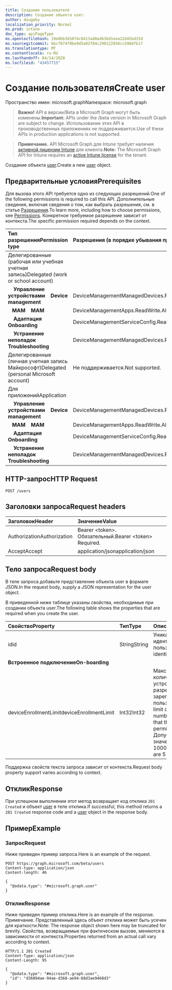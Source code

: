 ```yaml
---
title: Создание пользователя
description: Создание объекта user.
author: dougeby
localization_priority: Normal
ms.prod: intune
doc_type: apiPageType
ms.openlocfilehash: 19e8bb3d1074c8413ad0ad636d1eea22d45bd15d
ms.sourcegitcommit: bbcf074f0be9d5e02f84c290122850cc5968fb1f
ms.translationtype: MT
ms.contentlocale: ru-RU
ms.lasthandoff: 04/14/2020
ms.locfileid: "43457715"
---
```

# <a name="create-user"></a><span data-ttu-id="430cc-103">Создание пользователя</span><span class="sxs-lookup"><span data-stu-id="430cc-103">Create user</span></span>

<span data-ttu-id="430cc-104">Пространство имен: microsoft.graph</span><span class="sxs-lookup"><span data-stu-id="430cc-104">Namespace: microsoft.graph</span></span>

> <span data-ttu-id="430cc-105">**Важно!** API в версии/Beta в Microsoft Graph могут быть изменены.</span><span class="sxs-lookup"><span data-stu-id="430cc-105">**Important:** APIs under the /beta version in Microsoft Graph are subject to change.</span></span> <span data-ttu-id="430cc-106">Использование этих API в производственных приложениях не поддерживается.</span><span class="sxs-lookup"><span data-stu-id="430cc-106">Use of these APIs in production applications is not supported.</span></span>

> <span data-ttu-id="430cc-107">**Примечание.** API Microsoft Graph для Intune требует наличия [активной лицензии Intune](https://go.microsoft.com/fwlink/?linkid=839381) для клиента.</span><span class="sxs-lookup"><span data-stu-id="430cc-107">**Note:** The Microsoft Graph API for Intune requires an [active Intune license](https://go.microsoft.com/fwlink/?linkid=839381) for the tenant.</span></span>

<span data-ttu-id="430cc-108">Создание объекта [user](../resources/intune-shared-user.md).</span><span class="sxs-lookup"><span data-stu-id="430cc-108">Create a new [user](../resources/intune-shared-user.md) object.</span></span>

## <a name="prerequisites"></a><span data-ttu-id="430cc-109">Предварительные условия</span><span class="sxs-lookup"><span data-stu-id="430cc-109">Prerequisites</span></span>

<span data-ttu-id="430cc-110">Для вызова этого API требуется одно из следующих разрешений.</span><span class="sxs-lookup"><span data-stu-id="430cc-110">One of the following permissions is required to call this API.</span></span> <span data-ttu-id="430cc-111">Дополнительные сведения, включая сведения о том, как выбрать разрешения, см. в статье [Разрешения](/graph/permissions-reference).</span><span class="sxs-lookup"><span data-stu-id="430cc-111">To learn more, including how to choose permissions, see [Permissions](/graph/permissions-reference).</span></span>  <span data-ttu-id="430cc-112">Конкретное требуемое разрешение зависит от контекста.</span><span class="sxs-lookup"><span data-stu-id="430cc-112">The specific permission required depends on the context.</span></span>

|<span data-ttu-id="430cc-113">Тип разрешения</span><span class="sxs-lookup"><span data-stu-id="430cc-113">Permission type</span></span>|<span data-ttu-id="430cc-114">Разрешения (в порядке убывания привилегий)</span><span class="sxs-lookup"><span data-stu-id="430cc-114">Permissions (from most to least privileged)</span></span>|
|:---|:---|
|<span data-ttu-id="430cc-115">Делегированные (рабочая или учебная учетная запись)</span><span class="sxs-lookup"><span data-stu-id="430cc-115">Delegated (work or school account)</span></span>||
| <span data-ttu-id="430cc-116">&nbsp; &nbsp; **Управление устройствами**</span><span class="sxs-lookup"><span data-stu-id="430cc-116">&nbsp; &nbsp; **Device management**</span></span> | <span data-ttu-id="430cc-117">DeviceManagementManagedDevices.ReadWrite.All</span><span class="sxs-lookup"><span data-stu-id="430cc-117">DeviceManagementManagedDevices.ReadWrite.All</span></span>|
| <span data-ttu-id="430cc-118">&nbsp;&nbsp; **MAM**</span><span class="sxs-lookup"><span data-stu-id="430cc-118">&nbsp; &nbsp; **MAM**</span></span> | <span data-ttu-id="430cc-119">DeviceManagementApps.ReadWrite.All</span><span class="sxs-lookup"><span data-stu-id="430cc-119">DeviceManagementApps.ReadWrite.All</span></span>|
| <span data-ttu-id="430cc-120">&nbsp; &nbsp; **Адаптация**</span><span class="sxs-lookup"><span data-stu-id="430cc-120">&nbsp; &nbsp; **Onboarding**</span></span> | <span data-ttu-id="430cc-121">DeviceManagementServiceConfig.ReadWrite.All</span><span class="sxs-lookup"><span data-stu-id="430cc-121">DeviceManagementServiceConfig.ReadWrite.All</span></span>|
| <span data-ttu-id="430cc-122">&nbsp; &nbsp; **Устранение неполадок**</span><span class="sxs-lookup"><span data-stu-id="430cc-122">&nbsp; &nbsp; **Troubleshooting**</span></span> | <span data-ttu-id="430cc-123">DeviceManagementManagedDevices.ReadWrite.All</span><span class="sxs-lookup"><span data-stu-id="430cc-123">DeviceManagementManagedDevices.ReadWrite.All</span></span>|
|<span data-ttu-id="430cc-124">Делегированные (личная учетная запись Майкрософт)</span><span class="sxs-lookup"><span data-stu-id="430cc-124">Delegated (personal Microsoft account)</span></span>|<span data-ttu-id="430cc-125">Не поддерживается.</span><span class="sxs-lookup"><span data-stu-id="430cc-125">Not supported.</span></span>|
|<span data-ttu-id="430cc-126">Для приложений</span><span class="sxs-lookup"><span data-stu-id="430cc-126">Application</span></span>||
| <span data-ttu-id="430cc-127">&nbsp; &nbsp; **Управление устройствами**</span><span class="sxs-lookup"><span data-stu-id="430cc-127">&nbsp; &nbsp; **Device management**</span></span> | <span data-ttu-id="430cc-128">DeviceManagementManagedDevices.ReadWrite.All</span><span class="sxs-lookup"><span data-stu-id="430cc-128">DeviceManagementManagedDevices.ReadWrite.All</span></span>|
| <span data-ttu-id="430cc-129">&nbsp;&nbsp; **MAM**</span><span class="sxs-lookup"><span data-stu-id="430cc-129">&nbsp; &nbsp; **MAM**</span></span> | <span data-ttu-id="430cc-130">DeviceManagementApps.ReadWrite.All</span><span class="sxs-lookup"><span data-stu-id="430cc-130">DeviceManagementApps.ReadWrite.All</span></span>|
| <span data-ttu-id="430cc-131">&nbsp; &nbsp; **Адаптация**</span><span class="sxs-lookup"><span data-stu-id="430cc-131">&nbsp; &nbsp; **Onboarding**</span></span> | <span data-ttu-id="430cc-132">DeviceManagementServiceConfig.ReadWrite.All</span><span class="sxs-lookup"><span data-stu-id="430cc-132">DeviceManagementServiceConfig.ReadWrite.All</span></span>|
| <span data-ttu-id="430cc-133">&nbsp; &nbsp; **Устранение неполадок**</span><span class="sxs-lookup"><span data-stu-id="430cc-133">&nbsp; &nbsp; **Troubleshooting**</span></span> | <span data-ttu-id="430cc-134">DeviceManagementManagedDevices.ReadWrite.All</span><span class="sxs-lookup"><span data-stu-id="430cc-134">DeviceManagementManagedDevices.ReadWrite.All</span></span>|

## <a name="http-request"></a><span data-ttu-id="430cc-135">HTTP-запрос</span><span class="sxs-lookup"><span data-stu-id="430cc-135">HTTP Request</span></span>

<!-- {
  "blockType": "ignored"
}
-->
``` http
POST /users
```

## <a name="request-headers"></a><span data-ttu-id="430cc-136">Заголовки запроса</span><span class="sxs-lookup"><span data-stu-id="430cc-136">Request headers</span></span>

|<span data-ttu-id="430cc-137">Заголовок</span><span class="sxs-lookup"><span data-stu-id="430cc-137">Header</span></span>|<span data-ttu-id="430cc-138">Значение</span><span class="sxs-lookup"><span data-stu-id="430cc-138">Value</span></span>|
|:---|:---|
|<span data-ttu-id="430cc-139">Authorization</span><span class="sxs-lookup"><span data-stu-id="430cc-139">Authorization</span></span>|<span data-ttu-id="430cc-140">Bearer &lt;token&gt;. Обязательный.</span><span class="sxs-lookup"><span data-stu-id="430cc-140">Bearer &lt;token&gt; Required.</span></span>|
|<span data-ttu-id="430cc-141">Accept</span><span class="sxs-lookup"><span data-stu-id="430cc-141">Accept</span></span>|<span data-ttu-id="430cc-142">application/json</span><span class="sxs-lookup"><span data-stu-id="430cc-142">application/json</span></span>|

## <a name="request-body"></a><span data-ttu-id="430cc-143">Тело запроса</span><span class="sxs-lookup"><span data-stu-id="430cc-143">Request body</span></span>

<span data-ttu-id="430cc-144">В теле запроса добавьте представление объекта user в формате JSON.</span><span class="sxs-lookup"><span data-stu-id="430cc-144">In the request body, supply a JSON representation for the user object.</span></span>

<span data-ttu-id="430cc-145">В приведенной ниже таблице указаны свойства, необходимые при создании объекта user.</span><span class="sxs-lookup"><span data-stu-id="430cc-145">The following table shows the properties that are required when you create the user.</span></span>

|<span data-ttu-id="430cc-146">Свойство</span><span class="sxs-lookup"><span data-stu-id="430cc-146">Property</span></span>|<span data-ttu-id="430cc-147">Тип</span><span class="sxs-lookup"><span data-stu-id="430cc-147">Type</span></span>|<span data-ttu-id="430cc-148">Описание</span><span class="sxs-lookup"><span data-stu-id="430cc-148">Description</span></span>|
|:---|:---|:---|
|<span data-ttu-id="430cc-149">id</span><span class="sxs-lookup"><span data-stu-id="430cc-149">id</span></span>|<span data-ttu-id="430cc-150">String</span><span class="sxs-lookup"><span data-stu-id="430cc-150">String</span></span>|<span data-ttu-id="430cc-151">Уникальный идентификатор пользователя.</span><span class="sxs-lookup"><span data-stu-id="430cc-151">Unique identifier of the user.</span></span>|
|<span data-ttu-id="430cc-152">**Встроенное подключение**</span><span class="sxs-lookup"><span data-stu-id="430cc-152">**On-boarding**</span></span>||
|<span data-ttu-id="430cc-153">deviceEnrollmentLimit</span><span class="sxs-lookup"><span data-stu-id="430cc-153">deviceEnrollmentLimit</span></span>|<span data-ttu-id="430cc-154">Int32</span><span class="sxs-lookup"><span data-stu-id="430cc-154">Int32</span></span>|<span data-ttu-id="430cc-155">Максимальное количество устройств, которые разрешено зарегистрировать пользователю.</span><span class="sxs-lookup"><span data-stu-id="430cc-155">The limit on the maximum number of devices that the user is permitted to enroll.</span></span> <span data-ttu-id="430cc-156">Допустимые значения: 5 или 1000.</span><span class="sxs-lookup"><span data-stu-id="430cc-156">Allowed values are 5 or 1000.</span></span>|

<span data-ttu-id="430cc-157">Поддержка свойств текста запроса зависит от контекста.</span><span class="sxs-lookup"><span data-stu-id="430cc-157">Request body property support varies according to context.</span></span>

## <a name="response"></a><span data-ttu-id="430cc-158">Отклик</span><span class="sxs-lookup"><span data-stu-id="430cc-158">Response</span></span>

<span data-ttu-id="430cc-159">При успешном выполнении этот метод возвращает код отклика `201 Created` и объект [user](../resources/intune-shared-user.md) в теле отклика.</span><span class="sxs-lookup"><span data-stu-id="430cc-159">If successful, this method returns a `201 Created` response code and a [user](../resources/intune-shared-user.md) object in the response body.</span></span>

## <a name="example"></a><span data-ttu-id="430cc-160">Пример</span><span class="sxs-lookup"><span data-stu-id="430cc-160">Example</span></span>

### <a name="request"></a><span data-ttu-id="430cc-161">Запрос</span><span class="sxs-lookup"><span data-stu-id="430cc-161">Request</span></span>

<span data-ttu-id="430cc-162">Ниже приведен пример запроса.</span><span class="sxs-lookup"><span data-stu-id="430cc-162">Here is an example of the request.</span></span>

``` http
POST https://graph.microsoft.com/beta/users
Content-type: application/json
Content-length: 46

{
  "@odata.type": "#microsoft.graph.user"
}
```

### <a name="response"></a><span data-ttu-id="430cc-163">Отклик</span><span class="sxs-lookup"><span data-stu-id="430cc-163">Response</span></span>

<span data-ttu-id="430cc-164">Ниже приведен пример отклика.</span><span class="sxs-lookup"><span data-stu-id="430cc-164">Here is an example of the response.</span></span> <span data-ttu-id="430cc-165">Примечание. Представленный здесь объект отклика может быть усечен для краткости.</span><span class="sxs-lookup"><span data-stu-id="430cc-165">Note: The response object shown here may be truncated for brevity.</span></span> <span data-ttu-id="430cc-166">Свойства, возвращаемые при фактическом вызове, меняются в зависимости от контекста.</span><span class="sxs-lookup"><span data-stu-id="430cc-166">Properties returned from an actual call vary according to context.</span></span>

``` http
HTTP/1.1 201 Created
Content-Type: application/json
Content-Length: 95

{
  "@odata.type": "#microsoft.graph.user",
  "id": "d36894ae-94ae-d368-ae94-68d3ae9468d3"
}
```









